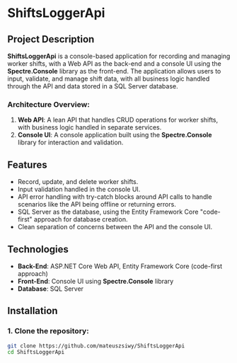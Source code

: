 # ShiftsLoggerApi

## Project Description
**ShiftsLoggerApi** is a console-based application for recording and managing worker shifts, with a Web API as the back-end and a console UI using the **Spectre.Console** library as the front-end. The application allows users to input, validate, and manage shift data, with all business logic handled through the API and data stored in a SQL Server database.

### Architecture Overview:
1. **Web API**: A lean API that handles CRUD operations for worker shifts, with business logic handled in separate services.
2. **Console UI**: A console application built using the **Spectre.Console** library for interaction and validation.

## Features
- Record, update, and delete worker shifts.
- Input validation handled in the console UI.
- API error handling with try-catch blocks around API calls to handle scenarios like the API being offline or returning errors.
- SQL Server as the database, using the Entity Framework Core "code-first" approach for database creation.
- Clean separation of concerns between the API and the console UI.

## Technologies
- **Back-End**: ASP.NET Core Web API, Entity Framework Core (code-first approach)
- **Front-End**: Console UI using **Spectre.Console** library
- **Database**: SQL Server

## Installation

### 1. Clone the repository:
```bash
git clone https://github.com/mateuszsiwy/ShiftsLoggerApi
cd ShiftsLoggerApi
